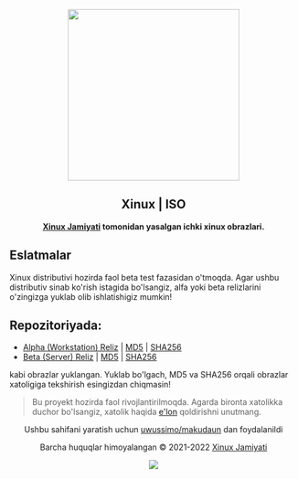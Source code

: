 <p align="center"><a href="https://xinux.uz" target="_blank"><img height="300" width="300" src="https://github.com/uzinfocom-org/xinux-docs/blob/main/public/favicon.svg"/></a></p>
<h2 align="center">Xinux | ISO</h2>

<p align="center"><b><a href="https://xinux.uz" target="_blank">Xinux Jamiyati</a> tomonidan yasalgan ichki xinux obrazlari.</b></p>

## Eslatmalar

Xinux distributivi hozirda faol beta test fazasidan o'tmoqda. Agar ushbu distributiv sinab ko'rish istagida bo'lsangiz, alfa yoki beta
relizlarini o'zingizga yuklab olib ishlatishigiz mumkin!

## Repozitoriyada:

- [Alpha (Workstation) Reliz](https://mirror.dc.uz/xinux/iso/alpha/xinux-en-2022.08.09-x86_64.iso) | [MD5](https://mirror.dc.uz/xinux/iso/alpha/xinux-en-2022.08.09-x86_64.iso.md5) | [SHA256](https://mirror.dc.uz/xinux/iso/alpha/xinux-en-2022.08.09-x86_64.iso.sha256)
- [Beta (Server) Reliz](http://mirror.dc.uz/xinux/iso/beta/xinux-i3-en-2023.01.25-x86_64.iso) | [MD5](http://mirror.dc.uz/xinux/iso/beta/xinux-i3-en-2023.01.25-x86_64.iso.md5) | [SHA256](http://mirror.dc.uz/xinux/iso/beta/xinux-i3-en-2023.01.25-x86_64.iso.sha256)

kabi obrazlar yuklangan. Yuklab bo'lgach, MD5 va SHA256 orqali obrazlar xatoligiga tekshirish esingizdan chiqmasin!

> Bu proyekt hozirda faol rivojlantirilmoqda. Agarda bironta xatolikka duchor
> bo'lsangiz, xatolik haqida [e'lon](https://github.com/uzinfocom-org/xinux/issues/new)
> qoldirishni unutmang.

<p align="center">Ushbu sahifani yaratish uchun <a href="https://github.com/uwussimo/makudaun" target="_blank">uwussimo/makudaun</a> dan foydalanildi</p>

<p align="center">Barcha huquqlar himoyalangan &copy; 2021-2022 <a href="https://xinux.uz" target="_blank">Xinux Jamiyati</a></p>

<p align="center"><a href="https://github.com/uzinfocom-org/mirror/blob/master/license"><img src="https://img.shields.io/static/v1.svg?style=flat-square&label=Litsenziya&message=GPL-3.0&logoColor=eceff4&logo=github&colorA=000000&colorB=ffffff"/></a></p>
